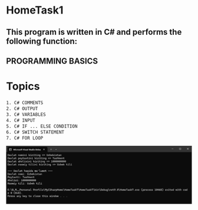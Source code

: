 # HomeTask1

## This program is written in C# and performs the following function:

## PROGRAMMING BASICS

# Topics

```
1. C# COMMENTS
2. C# OUTPUT
3. C# VARIABLES
4. C# INPUT
5. C# IF ... ELSE CONDITION
6. C# SWITCH STATEMENT
7. C# FOR LOOP
```
![alt text](Screenshot_1.png)